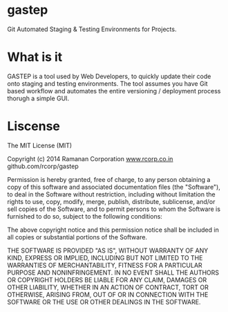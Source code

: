 gastep
======

Git Automated Staging & Testing Environments for Projects.

What is it
==========

GASTEP is a tool used by Web Developers, to quickly update their code onto staging and testing environments.
The tool assumes you have Git based workflow and automates the entire versioning / deployment process thorugh a simple GUI.

Liscense
========

The MIT License (MIT)

Copyright (c) 2014 Ramanan Corporation
www.rcorp.co.in
github.com/rcorp/gastep

Permission is hereby granted, free of charge, to any person obtaining a copy
of this software and associated documentation files (the "Software"), to deal
in the Software without restriction, including without limitation the rights
to use, copy, modify, merge, publish, distribute, sublicense, and/or sell
copies of the Software, and to permit persons to whom the Software is
furnished to do so, subject to the following conditions:

The above copyright notice and this permission notice shall be included in
all copies or substantial portions of the Software.

THE SOFTWARE IS PROVIDED "AS IS", WITHOUT WARRANTY OF ANY KIND, EXPRESS OR
IMPLIED, INCLUDING BUT NOT LIMITED TO THE WARRANTIES OF MERCHANTABILITY,
FITNESS FOR A PARTICULAR PURPOSE AND NONINFRINGEMENT. IN NO EVENT SHALL THE
AUTHORS OR COPYRIGHT HOLDERS BE LIABLE FOR ANY CLAIM, DAMAGES OR OTHER
LIABILITY, WHETHER IN AN ACTION OF CONTRACT, TORT OR OTHERWISE, ARISING FROM,
OUT OF OR IN CONNECTION WITH THE SOFTWARE OR THE USE OR OTHER DEALINGS IN
THE SOFTWARE.

